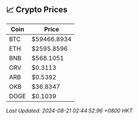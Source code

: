 ## 📈 Crypto Prices

| Coin | Price |
| ---- | ----- |
| BTC | $59466.8934 |
| ETH | $2595.8596 |
| BNB | $568.1051 |
| CRV | $0.3113 |
| ARB | $0.5392 |
| OKB | $36.8347 |
| DOGE | $0.1039 |

_Last Updated: 2024-08-21 02:44:52.96 +0800 HKT_